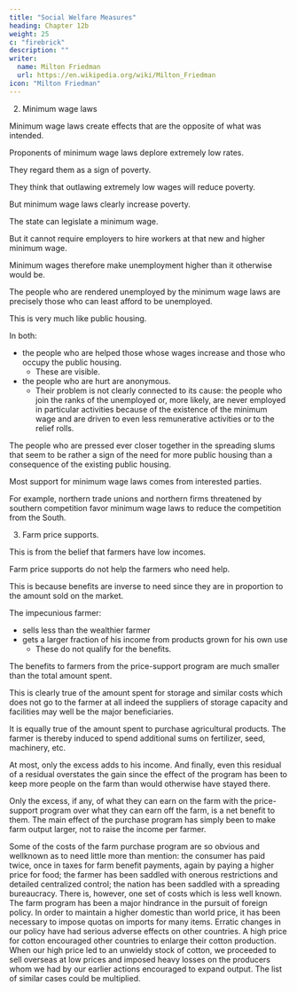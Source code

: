```yaml
---
title: "Social Welfare Measures"
heading: Chapter 12b
weight: 25
c: "firebrick"
description: ""
writer:
  name: Milton Friedman
  url: https://en.wikipedia.org/wiki/Milton_Friedman
icon: "Milton Friedman"
---
```



2. Minimum wage laws 

Minimum wage laws create effects that are the opposite of what was intended.

Proponents of minimum wage laws deplore extremely low rates.

They regard them as a sign of poverty.

They think that outlawing extremely low wages will reduce poverty.

But minimum wage laws clearly increase poverty.

The state can legislate a minimum wage.

But it cannot require employers to hire workers at that new and higher minimum wage. 

<!-- at that minimum all who were formerly employed at wages below the minimum.  -->

Minimum wages therefore make unemployment higher than it otherwise would be. 

The people who are rendered unemployed by the minimum wage laws are precisely those who can least afford to be unemployed.

<!--  give up the income they
had been receiving, small as it may appear to the people voting for the minimum
wage. -->

This is very much like public housing. 

In both:
- the people who are helped those whose wages increase and those who occupy the public housing.
  - These are visible.
- the people who are hurt are anonymous.
  - Their problem is not clearly connected to its cause: the people who join the ranks of the unemployed or, more likely, are never employed in particular activities because of the existence of the minimum wage and are driven to even less remunerative activities or to the relief rolls.

The people who are pressed ever closer together in the spreading slums that seem to be rather a sign of the need for more public housing than a consequence of the existing public housing.
 

Most support for minimum wage laws comes from interested parties.

For example, northern trade unions and northern firms threatened by southern competition favor minimum wage laws to reduce the competition from the South.


3. Farm price supports.

This is from the belief that farmers have low incomes. 

<!--  Farm price supports are another example. Insofar
as they can be justified at all on grounds other than the political fact that rural
areas are over-represented in the electoral college and Congress, it must be on
the belief that  -->

Farm price supports do not help the farmers who need help.

This is because benefits are inverse to need since they are in proportion to the amount sold on the market.

The impecunious farmer:
- sells less than the wealthier farmer
- gets a larger fraction of his income from products grown for his own use
  - These do not qualify for the benefits. 

The benefits to farmers from the price-support program are much smaller than the total amount spent.

This is clearly true of the amount spent for storage and similar costs which does not go to the farmer at all indeed the suppliers of storage capacity and facilities may well be the major beneficiaries. 

It is equally true of the amount spent to purchase agricultural products. The farmer is
thereby induced to spend additional sums on fertilizer, seed, machinery, etc. 

At most, only the excess adds to his income. And finally, even this residual of a
residual overstates the gain since the effect of the program has been to keep
more people on the farm than would otherwise have stayed there. 

Only the excess, if any, of what they can earn on the farm with the price-support program
over what they can earn off the farm, is a net benefit to them. The main effect
of the purchase program has simply been to make farm output larger, not to
raise the income per farmer.

Some of the costs of the farm purchase program are so obvious and wellknown as to need little more than mention: the consumer has paid twice, once in taxes for farm benefit payments, again by paying a higher price for food; the
farmer has been saddled with onerous restrictions and detailed centralized
control; the nation has been saddled with a spreading bureaucracy. There is,
however, one set of costs which is less well known. The farm program has been
a major hindrance in the pursuit of foreign policy. In order to maintain a higher
domestic than world price, it has been necessary to impose quotas on imports
for many items. Erratic changes in our policy have had serious adverse effects on
other countries. A high price for cotton encouraged other countries to enlarge
their cotton production. When our high price led to an unwieldy stock of cotton,
we proceeded to sell overseas at low prices and imposed heavy losses on the
producers whom we had by our earlier actions encouraged to expand output.
The list of similar cases could be multiplied.
 

